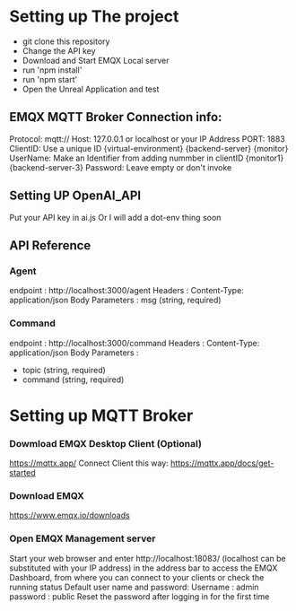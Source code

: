 # Setting up The project
- git clone this repository
- Change the API key
- Download and Start EMQX Local server
- run 'npm install'
- run 'npm start'
- Open the Unreal Application and test

## EMQX MQTT Broker Connection info:
Protocol: mqtt://
Host: 127.0.0.1 or localhost or your IP Address
PORT: 1883
ClientID: Use a unique ID {virtual-environment} {backend-server} {monitor}
UserName: Make an Identifier from adding nummber in clientID {monitor1} {backend-server-3}
Password: Leave empty or don't invoke

## Setting UP OpenAI_API
Put your API key in ai.js 
Or I will add a dot-env thing soon

## API Reference
### Agent
endpoint : http://localhost:3000/agent
Headers : Content-Type: application/json 
Body Parameters : msg (string, required)
### Command
endpoint : http://localhost:3000/command
Headers : Content-Type: application/json 
Body Parameters : 
- topic (string, required)
- command (string, required)


# Setting up MQTT Broker

### Dowmload EMQX Desktop Client (Optional)
https://mqttx.app/
Connect Client this way:
https://mqttx.app/docs/get-started

### Download EMQX
https://www.emqx.io/downloads

### Open EMQX Management server
Start your web browser and enter http://localhost:18083/ (localhost can be substituted with your IP address) in the address bar to access the EMQX Dashboard, from where you can connect to your clients or check the running status
Default user name and password:
Username : admin
password : public
Reset the password after logging in for the first time
